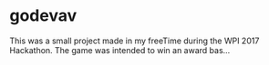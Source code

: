 # godevav
This was a small project made in my freeTime during the WPI 2017 Hackathon. The game was intended to win an award bas…

